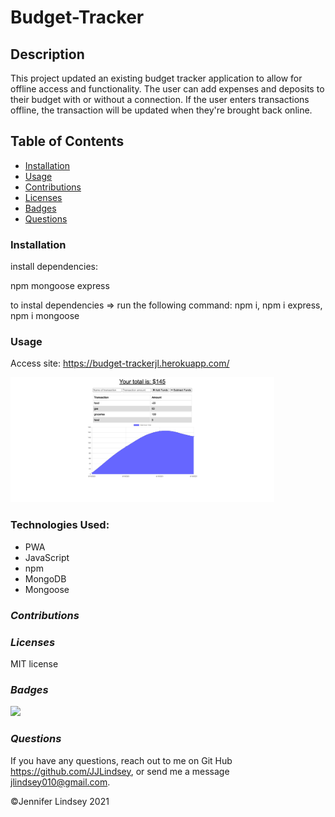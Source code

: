 # Budget-Tracker

## **Description**
This project updated an existing budget tracker application to allow for offline access and functionality. The user can add expenses and deposits to their budget with or without a connection. If the user enters transactions offline, the transaction will be updated when they're brought back online.

## **Table of Contents**
* [Installation](#installation)
* [Usage](#usage)
* [Contributions](#contributions)
* [Licenses](#licenses)
* [Badges](#Badges)
* [Questions](#questions)


### **Installation**
install dependencies:

npm
mongoose
express

to instal dependencies => run the following command: npm i, npm i express, npm i mongoose

### **Usage**

Access site: https://budget-trackerjl.herokuapp.com/

<img src="budget.png" alt="screenshot" height=200>


### **Technologies Used:**
* PWA
* JavaScript
* npm
* MongoDB
* Mongoose


### *Contributions*


### *Licenses*
MIT license


### *Badges*
<img src="https://img.shields.io/badge/MIT-license-brightgreen">

### *Questions*
If you have any questions, reach out to me on Git Hub https://github.com/JJLindsey, or send me a message jlindsey010@gmail.com.



©Jennifer Lindsey 2021